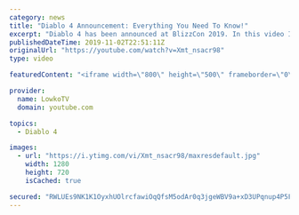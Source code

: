 ```yaml
---
category: news
title: "Diablo 4 Announcement: Everything You Need To Know!"
excerpt: "Diablo 4 has been announced at BlizzCon 2019. In this video I go over everything you need to know about this upcoming Blizzard Entertainment game."
publishedDateTime: 2019-11-02T22:51:11Z
originalUrl: "https://youtube.com/watch?v=Xmt_nsacr98"
type: video

featuredContent: "<iframe width=\"800\" height=\"500\" frameborder=\"0\" src=\"https://www.youtube.com/embed/Xmt_nsacr98\" allow=\"accelerometer; autoplay; encrypted-media; gyroscope; picture-in-picture\" allowfullscreen></iframe>"

provider:
  name: LowkoTV
  domain: youtube.com

topics:
  - Diablo 4

images:
  - url: "https://i.ytimg.com/vi/Xmt_nsacr98/maxresdefault.jpg"
    width: 1280
    height: 720
    isCached: true

secured: "RWLUEs9NK1K1OyxhUOlrcfawiOqQfsM5odAr0q3jgeWBV9a+xD3UPqnup4P5Fr+YT44hb7jhltK2OBlWjI4h++8xmXPDCBihBuPgqO4Ntqmj7wl1Iq+IijOY4GdJt3JoPJtTj8mjuGEUJfqMoT5noxXrvCQFLX/Do/EVsMenwRUE/zDo6PnmHNNmnrIsFzqywDv+qgH0eLQmlmiG1bWQkDSAU9NZzTr9BYx8WHBW8M1vdflRK1SrowXhsy/Hie+l/NEGntaSgyG1vK2tPpmjOTfGOLQFqpqq17xbWKtm8UK1LZ+Eo4guAWyP5+edcyNiXxh4I6+wjioHkMgIT+t9MfQZVhx3CM4fkMUZW6GsuPOzC+QhnCJf6PI6y1GSDBWroNi/YN2+cBV2nw9f0qyVFufC4IqgJv2AQZNdrNX0W4r2Eawb17mATaazQn9jytOs;vR3++J85Z15mFGsjeoqhWA=="
---
```


